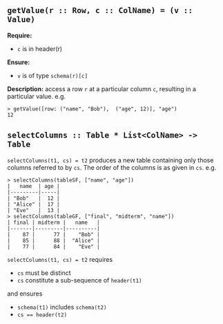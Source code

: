 ## `getValue(r :: Row, c :: ColName) = (v :: Value)`

__Require:__

* `c` is in header(r)

__Ensure:__

* `v` is of type `schema(r)[c]`

__Description:__ access a row `r` at a particular column `c`, resulting in a particular value. e.g.

```
> getValue([row: ("name", "Bob"),  ("age", 12)], "age")
12
```

## `selectColumns :: Table * List<ColName> -> Table`

`selectColumns(t1, cs) = t2` produces a new table containing only those columns referred to by `cs`. The order of the columns is as given in `cs`. e.g.

```
> selectColumns(tableSF, ["name", "age"])
|   name  | age |
|---------|-----|
| "Bob"   |  12 |
| "Alice" |  17 |
| "Eve"   |  13 |
> selectColumns(tableGF, ["final", "midterm", "name"])
| final | midterm |   name   |
|-------|---------|----------|
|    87 |      77 |    "Bob" | 
|    85 |      88 |  "Alice" |
|    77 |      84 |    "Eve" |
```

`selectColumns(t1, cs) = t2` requires
* `cs` must be distinct
* `cs` constitute a sub-sequence of `header(t1)`

and ensures

* `schema(t1)` includes `schema(t2)`
* `cs == header(t2)`

